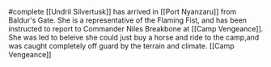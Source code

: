 #complete
 [[Undril Silvertusk]] has arrived in [[Port Nyanzaru]] from Baldur's Gate. She is a representative of the Flaming Fist, and has been instructed to report to Commander Niles Breakbone at [[Camp Vengeance]]. She was led to beleive she could just buy a horse and ride to the camp,and was caught completely off guard by the terrain and climate.
[[Camp Vengeance]]
